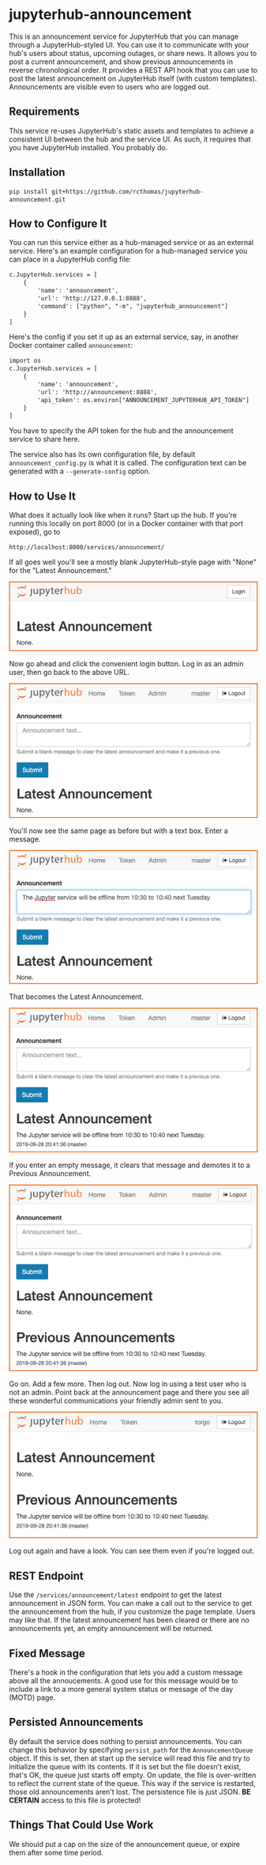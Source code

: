 # jupyterhub-announcement

This is an announcement service for JupyterHub that you can manage through a JupyterHub-styled UI.
You can use it to communicate with your hub's users about status, upcoming outages, or share news.
It allows you to post a current announcement, and show previous announcements in reverse chronological order.
It provides a REST API hook that you can use to post the latest announcement on JupyterHub itself (with custom templates).
Announcements are visible even to users who are logged out.

## Requirements

This service re-uses JupyterHub's static assets and templates to achieve a consistent UI between the hub and the service UI.
As such, it requires that you have JupyterHub installed.
You probably do.

## Installation

    pip install git+https://github.com/rcthomas/jupyterhub-announcement.git

## How to Configure It

You can run this service either as a hub-managed service or as an external service.
Here's an example configuration for a hub-managed service you can place in a JupyterHub config file:

    c.JupyterHub.services = [
        {
            'name': 'announcement',
            'url': 'http://127.0.0.1:8888',
            'command': ["python", "-m", "jupyterhub_announcement"]
        }
    ]

Here's the config if you set it up as an external service, say, in another Docker container called `announcement`:

    import os
    c.JupyterHub.services = [
        {
            'name': 'announcement',
            'url': 'http://announcement:8888',
            'api_token': os.environ["ANNOUNCEMENT_JUPYTERHUB_API_TOKEN"]
        }
    ]

You have to specify the API token for the hub and the announcement service to share here.

The service also has its own configuration file, by default `announcement_config.py` is what it is called.
The configuration text can be generated with a `--generate-config` option.

## How to Use It

What does it actually look like when it runs?
Start up the hub.
If you're running this locally on port 8000 (or in a Docker container with that port exposed), go to

    http://localhost:8000/services/announcement/

If all goes well you'll see a mostly blank JupyterHub-style page with "None" for the "Latest Announcement."

![Unauthenticated view](docs/resources/01-unauthenticated-view.png "Unauthenticated view")

Now go ahead and click the convenient login button.
Log in as an admin user, then go back to the above URL.

![Admin view uninitialized](docs/resources/02-admin-view-uninitialized.png "Admin view uninitialized")

You'll now see the same page as before but with a text box.
Enter a message.

![Admin view filling out](docs/resources/03-admin-view-filling-out.png "Admin view filling out")

That becomes the Latest Announcement.

![Admin view filled out](docs/resources/04-admin-view-filled-out.png "Admin view filled out")

If you enter an empty message, it clears that message and demotes it to a Previous Announcement.

![Admin view cleared](docs/resources/05-admin-view-cleared.png "Admin view cleared")

Go on.  Add a few more.  Then log out.
Now log in using a test user who is not an admin.
Point back at the announcement page and there you see all these wonderful communications your friendly admin sent to you.

![User view](docs/resources/06-user-view.png "User view")

Log out again and have a look.
You can see them even if you're logged out.

## REST Endpoint

Use the `/services/announcement/latest` endpoint to get the latest announcement in JSON form.
You can make a call out to the service to get the announcement from the hub, if you customize the page template.
Users may like that.
If the latest announcement has been cleared or there are no announcements yet, an empty announcement will be returned.

## Fixed Message

There's a hook in the configuration that lets you add a custom message above all the annoucements.
A good use for this message would be to include a link to a more general system status or message of the day (MOTD) page.

## Persisted Announcements

By default the service does nothing to persist announcements.
You can change this behavior by specifying `persist_path` for the `AnnouncementQueue` object.
If this is set, then at start up the service will read this file and try to initialize the queue with its contents.
If it is set but the file doesn't exist, that's OK, the queue just starts off empty.
On update, the file is over-written to reflect the current state of the queue.
This way if the service is restarted, those old announcements aren't lost.
The persistence file is just JSON.
**BE CERTAIN** access to this file is protected! 

## Things That Could Use Work

We should put a cap on the size of the announcement queue, or expire them after some time period.
